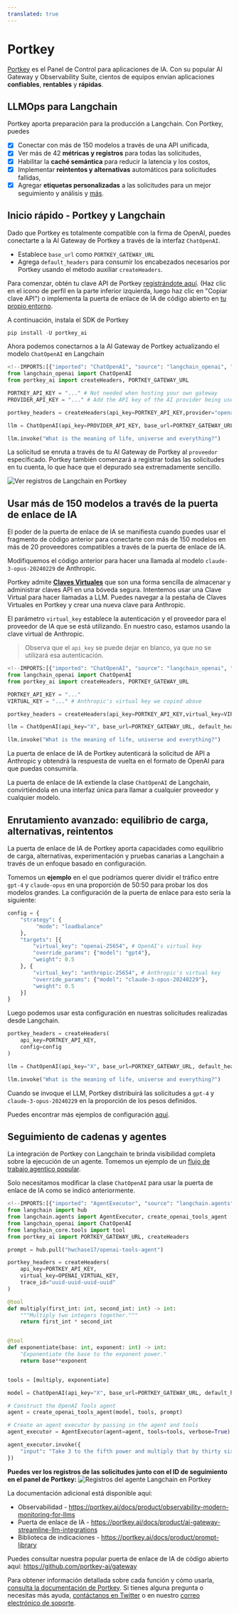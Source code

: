 ```yaml
---
translated: true
---
```


# Portkey

[Portkey](https://portkey.ai) es el Panel de Control para aplicaciones de IA. Con su popular AI Gateway y Observability Suite, cientos de equipos envían aplicaciones **confiables**, **rentables** y **rápidas**.

## LLMOps para Langchain

Portkey aporta preparación para la producción a Langchain. Con Portkey, puedes
- [x] Conectar con más de 150 modelos a través de una API unificada,
- [x] Ver más de 42 **métricas y registros** para todas las solicitudes,
- [x] Habilitar la **caché semántica** para reducir la latencia y los costos,
- [x] Implementar **reintentos y alternativas** automáticos para solicitudes fallidas,
- [x] Agregar **etiquetas personalizadas** a las solicitudes para un mejor seguimiento y análisis y [más](https://portkey.ai/docs).

## Inicio rápido - Portkey y Langchain

Dado que Portkey es totalmente compatible con la firma de OpenAI, puedes conectarte a la AI Gateway de Portkey a través de la interfaz `ChatOpenAI`.

- Establece `base_url` como `PORTKEY_GATEWAY_URL`
- Agrega `default_headers` para consumir los encabezados necesarios por Portkey usando el método auxiliar `createHeaders`.

Para comenzar, obtén tu clave API de Portkey [registrándote aquí](https://app.portkey.ai/signup). (Haz clic en el icono de perfil en la parte inferior izquierda, luego haz clic en "Copiar clave API") o implementa la puerta de enlace de IA de código abierto en [tu propio entorno](https://github.com/Portkey-AI/gateway/blob/main/docs/installation-deployments.md).

A continuación, instala el SDK de Portkey

```python
pip install -U portkey_ai
```

Ahora podemos conectarnos a la AI Gateway de Portkey actualizando el modelo `ChatOpenAI` en Langchain

```python
<!--IMPORTS:[{"imported": "ChatOpenAI", "source": "langchain_openai", "docs": "https://api.python.langchain.com/en/latest/chat_models/langchain_openai.chat_models.base.ChatOpenAI.html", "title": "Portkey"}]-->
from langchain_openai import ChatOpenAI
from portkey_ai import createHeaders, PORTKEY_GATEWAY_URL

PORTKEY_API_KEY = "..." # Not needed when hosting your own gateway
PROVIDER_API_KEY = "..." # Add the API key of the AI provider being used

portkey_headers = createHeaders(api_key=PORTKEY_API_KEY,provider="openai")

llm = ChatOpenAI(api_key=PROVIDER_API_KEY, base_url=PORTKEY_GATEWAY_URL, default_headers=portkey_headers)

llm.invoke("What is the meaning of life, universe and everything?")
```

La solicitud se enruta a través de tu AI Gateway de Portkey al `proveedor` especificado. Portkey también comenzará a registrar todas las solicitudes en tu cuenta, lo que hace que el depurado sea extremadamente sencillo.

![Ver registros de Langchain en Portkey](https://assets.portkey.ai/docs/langchain-logs.gif)

## Usar más de 150 modelos a través de la puerta de enlace de IA

El poder de la puerta de enlace de IA se manifiesta cuando puedes usar el fragmento de código anterior para conectarte con más de 150 modelos en más de 20 proveedores compatibles a través de la puerta de enlace de IA.

Modifiquemos el código anterior para hacer una llamada al modelo `claude-3-opus-20240229` de Anthropic.

Portkey admite **[Claves Virtuales](https://docs.portkey.ai/docs/product/ai-gateway-streamline-llm-integrations/virtual-keys)** que son una forma sencilla de almacenar y administrar claves API en una bóveda segura. Intentemos usar una Clave Virtual para hacer llamadas a LLM. Puedes navegar a la pestaña de Claves Virtuales en Portkey y crear una nueva clave para Anthropic.

El parámetro `virtual_key` establece la autenticación y el proveedor para el proveedor de IA que se está utilizando. En nuestro caso, estamos usando la clave virtual de Anthropic.

> Observa que el `api_key` se puede dejar en blanco, ya que no se utilizará esa autenticación.

```python
<!--IMPORTS:[{"imported": "ChatOpenAI", "source": "langchain_openai", "docs": "https://api.python.langchain.com/en/latest/chat_models/langchain_openai.chat_models.base.ChatOpenAI.html", "title": "Portkey"}]-->
from langchain_openai import ChatOpenAI
from portkey_ai import createHeaders, PORTKEY_GATEWAY_URL

PORTKEY_API_KEY = "..."
VIRTUAL_KEY = "..." # Anthropic's virtual key we copied above

portkey_headers = createHeaders(api_key=PORTKEY_API_KEY,virtual_key=VIRTUAL_KEY)

llm = ChatOpenAI(api_key="X", base_url=PORTKEY_GATEWAY_URL, default_headers=portkey_headers, model="claude-3-opus-20240229")

llm.invoke("What is the meaning of life, universe and everything?")
```

La puerta de enlace de IA de Portkey autenticará la solicitud de API a Anthropic y obtendrá la respuesta de vuelta en el formato de OpenAI para que puedas consumirla.

La puerta de enlace de IA extiende la clase `ChatOpenAI` de Langchain, convirtiéndola en una interfaz única para llamar a cualquier proveedor y cualquier modelo.

## Enrutamiento avanzado: equilibrio de carga, alternativas, reintentos

La puerta de enlace de IA de Portkey aporta capacidades como equilibrio de carga, alternativas, experimentación y pruebas canarias a Langchain a través de un enfoque basado en configuración.

Tomemos un **ejemplo** en el que podríamos querer dividir el tráfico entre `gpt-4` y `claude-opus` en una proporción de 50:50 para probar los dos modelos grandes. La configuración de la puerta de enlace para esto sería la siguiente:

```python
config = {
    "strategy": {
         "mode": "loadbalance"
    },
    "targets": [{
        "virtual_key": "openai-25654", # OpenAI's virtual key
        "override_params": {"model": "gpt4"},
        "weight": 0.5
    }, {
        "virtual_key": "anthropic-25654", # Anthropic's virtual key
        "override_params": {"model": "claude-3-opus-20240229"},
        "weight": 0.5
    }]
}
```

Luego podemos usar esta configuración en nuestras solicitudes realizadas desde Langchain.

```python
portkey_headers = createHeaders(
    api_key=PORTKEY_API_KEY,
    config=config
)

llm = ChatOpenAI(api_key="X", base_url=PORTKEY_GATEWAY_URL, default_headers=portkey_headers)

llm.invoke("What is the meaning of life, universe and everything?")
```

Cuando se invoque el LLM, Portkey distribuirá las solicitudes a `gpt-4` y `claude-3-opus-20240229` en la proporción de los pesos definidos.

Puedes encontrar más ejemplos de configuración [aquí](https://docs.portkey.ai/docs/api-reference/config-object#examples).

## **Seguimiento de cadenas y agentes**

La integración de Portkey con Langchain te brinda visibilidad completa sobre la ejecución de un agente. Tomemos un ejemplo de un [flujo de trabajo agentico popular](https://python.langchain.com/docs/use_cases/tool_use/quickstart/#agents).

Solo necesitamos modificar la clase `ChatOpenAI` para usar la puerta de enlace de IA como se indicó anteriormente.

```python
<!--IMPORTS:[{"imported": "AgentExecutor", "source": "langchain.agents", "docs": "https://api.python.langchain.com/en/latest/agents/langchain.agents.agent.AgentExecutor.html", "title": "Portkey"}, {"imported": "create_openai_tools_agent", "source": "langchain.agents", "docs": "https://api.python.langchain.com/en/latest/agents/langchain.agents.openai_tools.base.create_openai_tools_agent.html", "title": "Portkey"}, {"imported": "ChatOpenAI", "source": "langchain_openai", "docs": "https://api.python.langchain.com/en/latest/chat_models/langchain_openai.chat_models.base.ChatOpenAI.html", "title": "Portkey"}, {"imported": "tool", "source": "langchain_core.tools", "docs": "https://api.python.langchain.com/en/latest/tools/langchain_core.tools.tool.html", "title": "Portkey"}]-->
from langchain import hub
from langchain.agents import AgentExecutor, create_openai_tools_agent
from langchain_openai import ChatOpenAI
from langchain_core.tools import tool
from portkey_ai import PORTKEY_GATEWAY_URL, createHeaders

prompt = hub.pull("hwchase17/openai-tools-agent")

portkey_headers = createHeaders(
    api_key=PORTKEY_API_KEY,
    virtual_key=OPENAI_VIRTUAL_KEY,
    trace_id="uuid-uuid-uuid-uuid"
)

@tool
def multiply(first_int: int, second_int: int) -> int:
    """Multiply two integers together."""
    return first_int * second_int


@tool
def exponentiate(base: int, exponent: int) -> int:
    "Exponentiate the base to the exponent power."
    return base**exponent


tools = [multiply, exponentiate]

model = ChatOpenAI(api_key="X", base_url=PORTKEY_GATEWAY_URL, default_headers=portkey_headers, temperature=0)

# Construct the OpenAI Tools agent
agent = create_openai_tools_agent(model, tools, prompt)

# Create an agent executor by passing in the agent and tools
agent_executor = AgentExecutor(agent=agent, tools=tools, verbose=True)

agent_executor.invoke({
    "input": "Take 3 to the fifth power and multiply that by thirty six, then square the result"
})
```

**Puedes ver los registros de las solicitudes junto con el ID de seguimiento en el panel de Portkey:**
![Registros del agente Langchain en Portkey](https://assets.portkey.ai/docs/agent_tracing.gif)

La documentación adicional está disponible aquí:
- Observabilidad - https://portkey.ai/docs/product/observability-modern-monitoring-for-llms
- Puerta de enlace de IA - https://portkey.ai/docs/product/ai-gateway-streamline-llm-integrations
- Biblioteca de indicaciones - https://portkey.ai/docs/product/prompt-library

Puedes consultar nuestra popular puerta de enlace de IA de código abierto aquí: https://github.com/portkey-ai/gateway

Para obtener información detallada sobre cada función y cómo usarla, [consulta la documentación de Portkey](https://portkey.ai/docs). Si tienes alguna pregunta o necesitas más ayuda, [contáctanos en Twitter](https://twitter.com/portkeyai) o en nuestro [correo electrónico de soporte](mailto:hello@portkey.ai).
